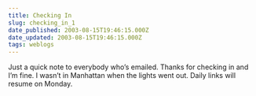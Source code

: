 ```yaml
---
title: Checking In
slug: checking_in_1
date_published: 2003-08-15T19:46:15.000Z
date_updated: 2003-08-15T19:46:15.000Z
tags: weblogs
---
```


Just a quick note to everybody who’s emailed. Thanks for checking in and I’m fine. I wasn’t in Manhattan when the lights went out. Daily links will resume on Monday.
